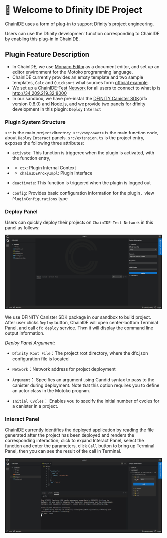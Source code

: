 # 🚀 Welcome to Dfinity IDE Project

ChainIDE uses a form of plug-in to support Dfinity's project engineering.

Users can use the Dfinity development function corresponding to ChainIDE by enabling this plug-in in ChainIDE.
## Plugin Feature Description
* In ChainIDE, we use [Monaco Editor](https://microsoft.github.io/monaco-editor/index.html) as a document editor, and set up an editor environment for the Motoko programming language.
* ChainIDE currently provides an empty template and two sample templates, `Calc` and `Quicksort` what sources form [official example](https://github.com/dfinity/examples).
* We set up a [ChainIDE-Test Network](http://34.209.219.32:8000) for all users to connect to what ip is http://34.209.219.32:8000
* In our sandbox, we have pre-install the [DFINITY Canister
   SDK](https://sdk.dfinity.org)(dfx version 0.8.0) and [Node.js](https://nodejs.org/en/), and we provide two panels for dfinity development in this plugin:  `Deploy`  `Interact`

### Plugin System Structure
`src` is the main project directory.
`src/components` is the main function code, about `Deploy` `Interact` panels.
`src/extension.ts` is the project entry, exposes the following three attributes:

- `activate`: This function is triggered when the plugin is activated, with the function entry,
 -  - `ctx`: Plugin Internal Context
 -  - `chainIDEProxyImpl`: Plugin Interface

- `deactivate`: This function is triggered when the plugin is logged out
- `config`: Provides basic configuration information for the plugin，view `PluginConfigurations` type

### Deploy Panel

Users can quickly deploy their projects on `ChainIDE-Test Network` in this panel as follows:

![Compatibility](./images/deploy.png)

We use DFINITY Canister SDK package in our sandbox to build project. After user clicks `Deploy` button, ChainIDE will open center-bottom Terminal Panel, and call `dfx deploy` service. Then it will display the command line output information.

<i>Deploy Panel Argument:</i>
 - `Dfinity Root File`：The project root directory, where the dfx.json configuration file is located

 - `Network`：Network address for project deployment

 - `Argument`： Specifies an argument using Candid syntax to pass to the canister during deployment. Note that this option requires you to define an actor class in the Motoko program.

 - `Initial Cycles`： Enables you to specify the initial number of cycles for a canister in a project.

### Interact Panel
ChainIDE currently identifies the deployed application by reading the file generated after the project has been deployed and renders the corresponding interaction; click to expand Interact Panel, select the function and enter the parameters, click `Call` button to bring up Terminal Panel, then you can see the result of the call in Terminal.

![Compatibility](./images/interact.png)
